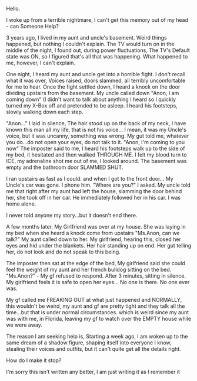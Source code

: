 Hello.

I woke up from a terrible nightmare, I can't get this memory out of my head - can Someone Help?

3 years ago, I lived in my aunt and uncle's basement. Weird things happened, but nothing I couldn't explain. The TV would turn on in the middle of the night, I found out, during power fluctuations, The TV's Default state was ON, so I figured that's all that was happening. What happened to me, however, I can't explain.

One night, I heard my aunt and uncle get into a horrible fight. I don't recall what it was over, Voices raised, doors slammed, all terribly uncomfortable for me to hear. Once the fight settled down, I heard a knock on the door dividing upstairs from the basement. My uncle called down "Anon, I am coming down" (I didn't want to talk about anything I heard so I quickly turned my X-Box off and pretended to be asleep. I heard his footsteps, slowly walking down each step. 

"Anon..." I laid in silence, The hair stood up on the back of my neck, I have known this man all my life, that is not his voice... I mean, it was my Uncle's voice, but it was uncanny, something was wrong. My gut told me, whatever you do...do not open your eyes, do not talk to it. "Anon, I'm coming to you now" The imposter said to me, I heard his footsteps walk up to the side of my bed, it hesitated and then walked THROUGH ME. I felt my blood turn to ICE, my adrenaline shot me out of me, I looked around. The basement was empty and the bathroom door SLAMMED SHUT. 

I ran upstairs as fast as I could. and when I got to the front door... My Uncle's car was gone. I phone him. "Where are you?" I asked. My uncle told me that right after my aunt had left the house, slamming the door behind her, she took off in her car. He immediately followed her in his car. I was home alone.

I never told anyone my story...but it doesn't end there.

A few months later. My Girlfriend was over at my house. She was laying in my bed when she heard a knock come from upstairs "Ms.Anon, can we talk?" My aunt called down to her. My girlfriend, hearing this, closed her eyes and hid under the blankets. Her hair standing up on end. Her gut telling her, do not look and do not speak to this being.

The imposter then sat at the edge of the bed, My girlfriend said she could feel the weight of my aunt and her french bulldog sitting on the bed. "Ms.Anon?" - My gf refused to respond. After 3 minutes, sitting in silence. My girlfriend feels it is safe to open her eyes... No one is there. No one ever was.

My gf called me FREAKING OUT at what just happened and NORMALLY, this wouldn't be weird, my aunt and gf are pretty tight and they talk all the time...but that is under normal circumstances. which is weird since my aunt was with me, in Florida, leaving my gf to watch over the EMPTY house while we were away.

The reason I am seeking help is, Starting a week ago, I am woken up to the same dream of a shadow figure, shaping itself into everyone I know, stealing their voices and outfits, but it can't quite get all the details right.

How do I make it stop?

I'm sorry this isn't written any better, I am just writing it as I remember it